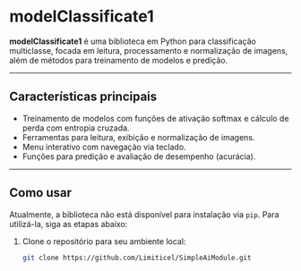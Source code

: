 # modelClassificate1

**modelClassificate1** é uma biblioteca em Python para classificação multiclasse, focada em leitura, processamento e normalização de imagens, além de métodos para treinamento de modelos e predição.

---

## **Características principais**

- Treinamento de modelos com funções de ativação softmax e cálculo de perda com entropia cruzada.
- Ferramentas para leitura, exibição e normalização de imagens.
- Menu interativo com navegação via teclado.
- Funções para predição e avaliação de desempenho (acurácia).

---

## **Como usar**

Atualmente, a biblioteca não está disponível para instalação via `pip`. Para utilizá-la, siga as etapas abaixo:

1. Clone o repositório para seu ambiente local:
   ```bash
   git clone https://github.com/Limiticel/SimpleAiModule.git
